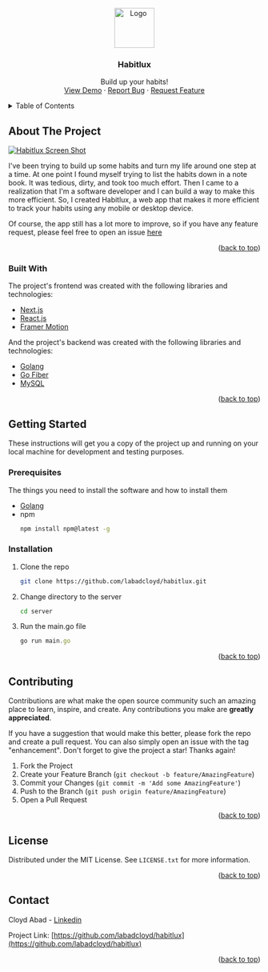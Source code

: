 <!-- PROJECT LOGO -->
<br />
<div align="center">
  <a href="https://github.com/labadcloyd/habitlux">
    <img src="https://github.com/labadcloyd/habitlux/tree/master/.public/favicon.ico" alt="Logo" width="80" height="80">
  </a>

  <h3 align="center">Habitlux</h3>

  <p align="center">
    Build up your habits!
    <br />
    <a href="https://habitlux.herokuapp.com/">View Demo</a>
    ·
    <a href="https://github.com/labadcloyd/habitlux/issues">Report Bug</a>
    ·
    <a href="https://github.com/labadcloyd/habitlux/issues">Request Feature</a>
  </p>
</div>



<!-- TABLE OF CONTENTS -->
<details>
  <summary>Table of Contents</summary>
  <ol>
    <li>
      <a href="#about-the-project">About The Project</a>
      <ul>
        <li><a href="#built-with">Built With</a></li>
      </ul>
    </li>
    <li>
      <a href="#getting-started">Getting Started</a>
      <ul>
        <li><a href="#prerequisites">Prerequisites</a></li>
        <li><a href="#installation">Installation</a></li>
      </ul>
    </li>
    <li><a href="#contributing">Contributing</a></li>
    <li><a href="#license">License</a></li>
    <li><a href="#contact">Contact</a></li>
    <li><a href="#acknowledgments">Acknowledgments</a></li>
  </ol>
</details>



<!-- ABOUT THE PROJECT -->
## About The Project

[![Habitlux Screen Shot][product-screenshot]](https://habitlux.herokuapp.com/)

I've been trying to build up some habits and turn my life around one step at a time. At one point I found myself trying to list the habits down in a note book. It was tedious, dirty, and took too much effort. Then I came to a realization that I'm a software developer and I can build a way to make this more efficient. So, I created Habitlux, a web app that makes it more efficient to track your habits using any mobile or desktop device.

Of course, the app still has a lot more to improve, so if you have any feature request, please feel free to open an issue [here](https://github.com/labadcloyd/habitlux/issues)

<p align="right">(<a href="#top">back to top</a>)</p>



### Built With

The project's frontend was created with the following libraries and technologies:

* [Next.js](https://nextjs.org/)
* [React.js](https://reactjs.org/)
* [Framer Motion](https://www.framer.com/motion/)

And the project's backend was created with the following libraries and technologies: 
* [Golang](https://go.dev/)
* [Go Fiber](https://gofiber.io/)
* [MySQL](https://www.mysql.com/)

<p align="right">(<a href="#top">back to top</a>)</p>



<!-- GETTING STARTED -->
## Getting Started

These instructions will get you a copy of the project up and running on your local machine for development and testing purposes.

### Prerequisites

The things you need to install the software and how to install them
* [Golang](https://go.dev/dl/)
* npm
  ```sh
  npm install npm@latest -g
  ```

### Installation

1. Clone the repo
   ```sh
   git clone https://github.com/labadcloyd/habitlux.git
   ```
2. Change directory to the server
   ```sh
   cd server
   ```
3. Run the main.go file
   ```js
   go run main.go
   ```

<p align="right">(<a href="#top">back to top</a>)</p>



<!-- CONTRIBUTING -->
## Contributing

Contributions are what make the open source community such an amazing place to learn, inspire, and create. Any contributions you make are **greatly appreciated**.

If you have a suggestion that would make this better, please fork the repo and create a pull request. You can also simply open an issue with the tag "enhancement".
Don't forget to give the project a star! Thanks again!

1. Fork the Project
2. Create your Feature Branch (`git checkout -b feature/AmazingFeature`)
3. Commit your Changes (`git commit -m 'Add some AmazingFeature'`)
4. Push to the Branch (`git push origin feature/AmazingFeature`)
5. Open a Pull Request

<p align="right">(<a href="#top">back to top</a>)</p>



<!-- LICENSE -->
## License

Distributed under the MIT License. See `LICENSE.txt` for more information.

<p align="right">(<a href="#top">back to top</a>)</p>



<!-- CONTACT -->
## Contact

Cloyd Abad - [Linkedin](https://www.linkedin.com/in/labadcloyd/)

Project Link: [https://github.com/labadcloyd/habitlux](https://github.com/labadcloyd/habitlux)

<p align="right">(<a href="#top">back to top</a>)</p>


[product-screenshot]: https://github.com/labadcloyd/habitlux/tree/master/.public/screenshot.png